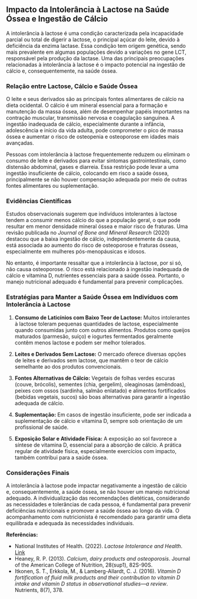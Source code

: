 
## Impacto da Intolerância à Lactose na Saúde Óssea e Ingestão de Cálcio

A intolerância à lactose é uma condição caracterizada pela incapacidade parcial ou total de digerir a lactose, o principal açúcar do leite, devido à deficiência da enzima lactase. Essa condição tem origem genética, sendo mais prevalente em algumas populações devido a variações no gene LCT, responsável pela produção da lactase. Uma das principais preocupações relacionadas à intolerância à lactose é o impacto potencial na ingestão de cálcio e, consequentemente, na saúde óssea.

### Relação entre Lactose, Cálcio e Saúde Óssea

O leite e seus derivados são as principais fontes alimentares de cálcio na dieta ocidental. O cálcio é um mineral essencial para a formação e manutenção da massa óssea, além de desempenhar papéis importantes na contração muscular, transmissão nervosa e coagulação sanguínea. A ingestão inadequada de cálcio, especialmente durante a infância, adolescência e início da vida adulta, pode comprometer o pico de massa óssea e aumentar o risco de osteopenia e osteoporose em idades mais avançadas.

Pessoas com intolerância à lactose frequentemente reduzem ou eliminam o consumo de leite e derivados para evitar sintomas gastrointestinais, como distensão abdominal, gases e diarreia. Essa restrição pode levar a uma ingestão insuficiente de cálcio, colocando em risco a saúde óssea, principalmente se não houver compensação adequada por meio de outras fontes alimentares ou suplementação.

### Evidências Científicas

Estudos observacionais sugerem que indivíduos intolerantes à lactose tendem a consumir menos cálcio do que a população geral, o que pode resultar em menor densidade mineral óssea e maior risco de fraturas. Uma revisão publicada no *Journal of Bone and Mineral Research* (2020) destacou que a baixa ingestão de cálcio, independentemente da causa, está associada ao aumento do risco de osteoporose e fraturas ósseas, especialmente em mulheres pós-menopáusicas e idosos.

No entanto, é importante ressaltar que a intolerância à lactose, por si só, não causa osteoporose. O risco está relacionado à ingestão inadequada de cálcio e vitamina D, nutrientes essenciais para a saúde óssea. Portanto, o manejo nutricional adequado é fundamental para prevenir complicações.

### Estratégias para Manter a Saúde Óssea em Indivíduos com Intolerância à Lactose

1. **Consumo de Laticínios com Baixo Teor de Lactose:** Muitos intolerantes à lactose toleram pequenas quantidades de lactose, especialmente quando consumidas junto com outros alimentos. Produtos como queijos maturados (parmesão, suíço) e iogurtes fermentados geralmente contêm menos lactose e podem ser melhor tolerados.

2. **Leites e Derivados Sem Lactose:** O mercado oferece diversas opções de leites e derivados sem lactose, que mantêm o teor de cálcio semelhante ao dos produtos convencionais.

3. **Fontes Alternativas de Cálcio:** Vegetais de folhas verdes escuras (couve, brócolis), sementes (chia, gergelim), oleaginosas (amêndoas), peixes com ossos (sardinha, salmão enlatado) e alimentos fortificados (bebidas vegetais, sucos) são boas alternativas para garantir a ingestão adequada de cálcio.

4. **Suplementação:** Em casos de ingestão insuficiente, pode ser indicada a suplementação de cálcio e vitamina D, sempre sob orientação de um profissional de saúde.

5. **Exposição Solar e Atividade Física:** A exposição ao sol favorece a síntese de vitamina D, essencial para a absorção de cálcio. A prática regular de atividade física, especialmente exercícios com impacto, também contribui para a saúde óssea.

### Considerações Finais

A intolerância à lactose pode impactar negativamente a ingestão de cálcio e, consequentemente, a saúde óssea, se não houver um manejo nutricional adequado. A individualização das recomendações dietéticas, considerando as necessidades e tolerâncias de cada pessoa, é fundamental para prevenir deficiências nutricionais e promover a saúde óssea ao longo da vida. O acompanhamento com nutricionista é recomendado para garantir uma dieta equilibrada e adequada às necessidades individuais.

**Referências:**

- National Institutes of Health. (2022). *Lactose Intolerance and Health*. [Link](https://ods.od.nih.gov/factsheets/Calcium-HealthProfessional/)
- Heaney, R. P. (2013). *Calcium, dairy products and osteoporosis*. Journal of the American College of Nutrition, 28(sup1), 82S-90S.
- Itkonen, S. T., Erkkola, M., & Lamberg-Allardt, C. J. (2016). *Vitamin D fortification of fluid milk products and their contribution to vitamin D intake and vitamin D status in observational studies—a review*. Nutrients, 8(7), 378.
```
